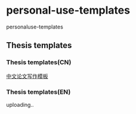 # personal-use-templates
personaluse-templates

## Thesis templates
### Thesis templates(CN)
[中文论文写作模板](https://github.com/xieweicn/personal-use-templates/tree/master/Thesis-templates-CN)

### Thesis templates(EN)
uploading..
